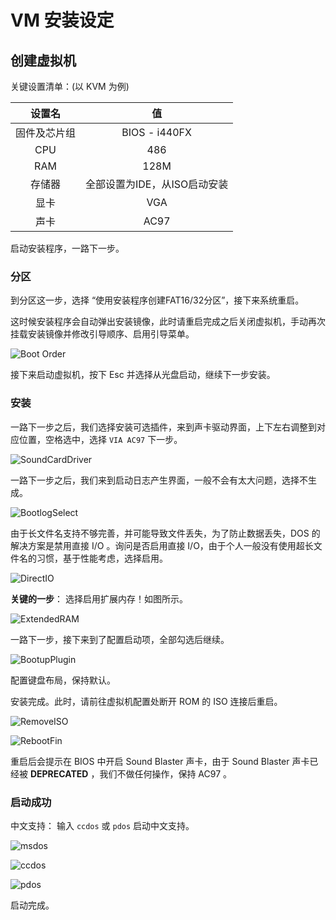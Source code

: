 # VM 安装设定

## 创建虚拟机

关键设置清单：(以 KVM 为例)

|    设置名    |              值              |
| :----------: | :--------------------------: |
| 固件及芯片组 |        BIOS - i440FX         |
|     CPU      |             486              |
|     RAM      |             128M             |
|    存储器    | 全部设置为IDE，从ISO启动安装 |
|     显卡     |             VGA              |
|     声卡     |             AC97             |

启动安装程序，一路下一步。

### 分区

到分区这一步，选择 “使用安装程序创建FAT16/32分区”，接下来系统重启。

这时候安装程序会自动弹出安装镜像，此时请重启完成之后关闭虚拟机，手动再次挂载安装镜像并修改引导顺序、启用引导菜单。

![Boot Order](../assets/envbuild/vmsetup1.png)

接下来启动虚拟机，按下 Esc 并选择从光盘启动，继续下一步安装。

### 安装

一路下一步之后，我们选择安装可选插件，来到声卡驱动界面，上下左右调整到对应位置，空格选中，选择 ```VIA AC97``` 下一步。

![SoundCardDriver](../assets/envbuild/vmsetup2.png)

一路下一步之后，我们来到启动日志产生界面，一般不会有太大问题，选择不生成。

![BootlogSelect](../assets/envbuild/vmsetup3.png)

由于长文件名支持不够完善，并可能导致文件丢失，为了防止数据丢失，DOS 的解决方案是禁用直接 I/O 。询问是否启用直接 I/O，由于个人一般没有使用超长文件名的习惯，基于性能考虑，选择启用。

![DirectIO](../assets/envbuild/vmsetup4.png)

**关键的一步**： 选择启用扩展内存！如图所示。

![ExtendedRAM](../assets/envbuild/vmsetup5.png)

一路下一步，接下来到了配置启动项，全部勾选后继续。

![BootupPlugin](../assets/envbuild/vmsetup6.png)

配置键盘布局，保持默认。

安装完成。此时，请前往虚拟机配置处断开 ROM 的 ISO 连接后重启。

![RemoveISO](../assets/envbuild/vmsetup8.png)

![RebootFin](../assets/envbuild/vmsetup7.png)


重启后会提示在 BIOS 中开启 Sound Blaster 声卡，由于 Sound Blaster 声卡已经被 **DEPRECATED** ，我们不做任何操作，保持 AC97 。


### 启动成功

中文支持： 输入 ```ccdos``` 或 ```pdos``` 启动中文支持。

![msdos](../assets/envbuild/msdos1.png)

![ccdos](../assets/envbuild/ccdos1.png)

![pdos](../assets/envbuild/pdos1.png)

启动完成。